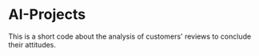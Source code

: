 # AI-Projects
This is a short code about the analysis of customers' reviews to conclude their attitudes.
